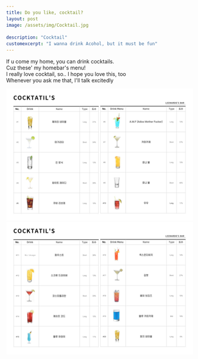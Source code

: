 ```yaml
---
title: Do you like, cocktail?
layout: post
image: /assets/img/Cocktail.jpg

description: "Cocktail"
customexcerpt: "I wanna drink Acohol, but it must be fun"
---
```


If u come my home, you can drink cocktails.  
Cuz these' my homebar's menu!  
I really love cocktail, so.. I hope you love this, too  
Whenever you ask me that, I'll talk excitedly  

![Menu1](/assets/img/Menu1.jpg)
![Menu2](/assets/img/Menu2.jpg)

